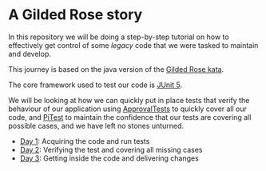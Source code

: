 # A Gilded Rose story

In this repository we will be doing a step-by-step tutorial on how to effectively get control of some _legacy_ code that we were tasked to maintain and develop.

This journey is based on the java version of the [Gilded Rose kata](https://github.com/emilybache/GildedRose-Refactoring-Kata).

The core framework used to test our code is [JUnit 5](https://junit.org/junit5/).

We will be looking at how we can quickly put in place tests that verify the behaviour of our application using
[ApprovalTests](https://github.com/approvals/ApprovalTests.Java) to quickly cover all our code, and [PiTest](https://pitest.org/) to maintain the confidence that our tests are covering all possible cases, and we have left no stones unturned. 

* [Day 1](doc/Day_01.md): Acquiring the code and run tests
* [Day 2](doc/Day_02.md): Verifying the test and covering all missing cases
* [Day 3](doc/Day_03.md): Getting inside the code and delivering changes
